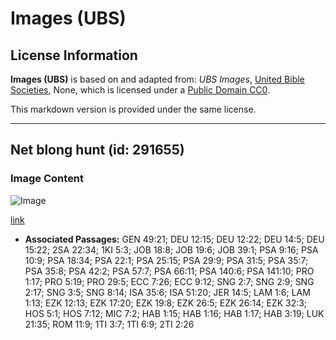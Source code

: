 # Images (UBS)

## License Information

**Images (UBS)** is based on and adapted from: _UBS Images_, [United Bible Societies](https://unitedbiblesocieties.org/), None, which is licensed under a [Public Domain CC0](https://creativecommons.org/public-domain/cc0/).

This markdown version is provided under the same license.



--------------------------------

## Net blong hunt (id: 291655)

### Image Content

![Image](https://cdn.aquifer.bible/aquifer-content/resources/Media/WEB-0339_hunting_net.jpg)

[link](https://cdn.aquifer.bible/aquifer-content/resources/Media/WEB-0339_hunting_net.jpg)

* **Associated Passages:** GEN 49:21; DEU 12:15; DEU 12:22; DEU 14:5; DEU 15:22; 2SA 22:34; 1KI 5:3; JOB 18:8; JOB 19:6; JOB 39:1; PSA 9:16; PSA 10:9; PSA 18:34; PSA 22:1; PSA 25:15; PSA 29:9; PSA 31:5; PSA 35:7; PSA 35:8; PSA 42:2; PSA 57:7; PSA 66:11; PSA 140:6; PSA 141:10; PRO 1:17; PRO 5:19; PRO 29:5; ECC 7:26; ECC 9:12; SNG 2:7; SNG 2:9; SNG 2:17; SNG 3:5; SNG 8:14; ISA 35:6; ISA 51:20; JER 14:5; LAM 1:6; LAM 1:13; EZK 12:13; EZK 17:20; EZK 19:8; EZK 26:5; EZK 26:14; EZK 32:3; HOS 5:1; HOS 7:12; MIC 7:2; HAB 1:15; HAB 1:16; HAB 1:17; HAB 3:19; LUK 21:35; ROM 11:9; 1TI 3:7; 1TI 6:9; 2TI 2:26

